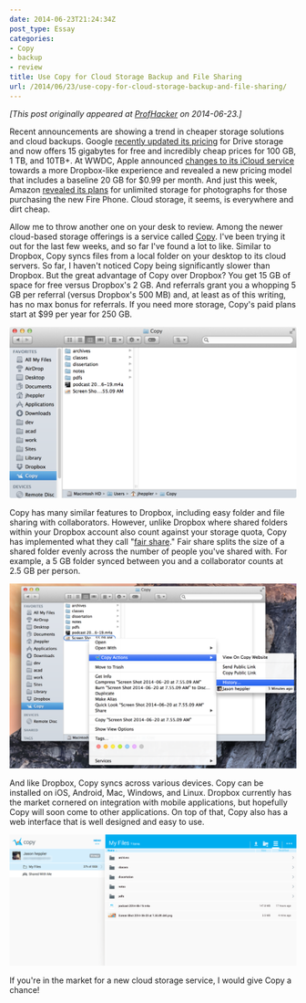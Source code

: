 ```yaml
---
date: 2014-06-23T21:24:34Z
post_type: Essay
categories: 
- Copy
- backup
- review
title: Use Copy for Cloud Storage Backup and File Sharing
url: /2014/06/23/use-copy-for-cloud-storage-backup-and-file-sharing/
---
```


*[This post originally appeared at [ProfHacker](http://chronicle.com/blogs/profhacker/use-copy-for-cloud-storage-backup-and-file-sharing/57377) on 2014-06-23.]*

Recent announcements are showing a trend in cheaper storage solutions and cloud backups. Google [recently updated its pricing](http://techcrunch.com/2014/03/13/google-drive-gets-a-big-price-drop-100gb-now-costs-1-99-a-month/) for Drive storage and now offers 15 gigabytes for free and incredibly cheap prices for 100 GB, 1 TB, and 10TB+. At WWDC, Apple announced [changes to its iCloud service](http://www.theverge.com/2014/6/2/5771942/apple-announces-icloud-drive) towards a more Dropbox-like experience and revealed a new pricing model that includes a baseline 20 GB for $0.99 per month. And just this week, Amazon [revealed its plans](http://www.theverge.com/2014/6/18/5821384/amazon-offering-unlimited-photo-storage-for-fire-phone-owners) for unlimited storage for photographs for those purchasing the new Fire Phone.  Cloud storage, it seems, is everywhere and dirt cheap.

Allow me to throw another one on your desk to review. Among the newer cloud-based storage offerings is a service called [Copy](https://www.copy.com/home/). I've been trying it out for the last few weeks, and so far I've found a lot to like. Similar to Dropbox, Copy syncs files from a local folder on your desktop to its cloud servers. So far, I haven't noticed Copy being significantly slower than Dropbox. But the great advantage of Copy over Dropbox? You get 15 GB of space for free versus Dropbox's 2 GB. And referrals grant you a whopping 5 GB per referral (versus Dropbox's 500 MB) and, at least as of this writing, has no max bonus for referrals. If you need more storage, Copy's paid plans start at $99 per year for 250 GB.

![Copy local](/assets/images/copy_local.png)

Copy has many similar features to Dropbox, including easy folder and file sharing with collaborators. However, unlike Dropbox where shared folders within your Dropbox account also count against your storage quota, Copy has implemented what they call "[fair share](https://www.youtube.com/watch?v=m36ZMdE-vro&feature=youtu.be)." Fair share splits the size of a shared folder evenly across the number of people you've shared with. For example, a 5 GB folder synced between you and a collaborator counts at 2.5 GB per person. 

![Copy actions](/assets/images/copy_actions.png)

And like Dropbox, Copy syncs across various devices. Copy can be installed on iOS, Android, Mac, Windows, and Linux. Dropbox currently has the market cornered on integration with mobile applications, but hopefully Copy will soon come to other applications. On top of that, Copy also has a web interface that is well designed and easy to use. 

![Copy web](/assets/images/copy_web.png)
 
If you're in the market for a new cloud storage service, I would give Copy a chance!

